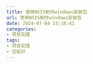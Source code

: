 ```yaml
---
title: 使用NSIS制作windows安装包
url: 使用NSIS制作windows安装包
date: 2024-07-04 15:16:41
categories:
- 项目实践
tags:
- 项目实践
- 豆知识
---
```

